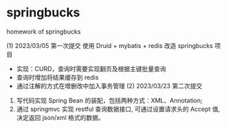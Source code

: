 # springbucks
homework of springbucks

(1) 2023/03/05 第一次提交
使用 Druid + mybatis + redis 改造 springbucks 项目
* 实现：CURD，查询时需要实现翻页及根据主键批量查询
* 查询时增加将结果缓存到 redis
* 通过注解的方式在增删改中加入事务管理
(2) 2023/03/23 第二次提交
1. 写代码实现 Spring Bean 的装配，包括两种方式：XML、Annotation;
2. 通过 springmvc 实现 restful 查询数据接口, 可通过设置请求头的 Accept 值, 决定返回 json/xml 格式的数据。
